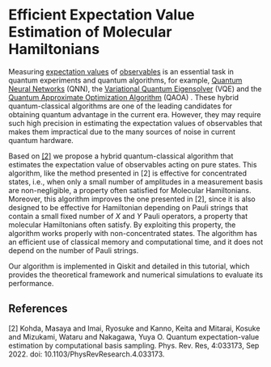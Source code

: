 # Efficient Expectation Value Estimation of Molecular Hamiltonians

Measuring [expectation values](https://en.wikipedia.org/wiki/Expectation_value_(quantum_mechanics)) of [observables](https://en.wikipedia.org/wiki/Observable#Quantum_mechanics) is an essential task in  quantum experiments and quantum algorithms, for example, [Quantum Neural Networks](https://en.wikipedia.org/wiki/Quantum_neural_network) (QNN), the [Variational Quantum Eigensolver](https://en.wikipedia.org/wiki/Variational_quantum_eigensolver) (VQE) and the [Quantum Approximate Optimization Algorithm](https://en.wikipedia.org/wiki/Quantum_optimization_algorithms) (QAOA) . These hybrid quantum-classical algorithms are one of the leading candidates for obtaining quantum advantage in the current era. However, they may require such high precision in estimating the expectation values of observables that makes them impractical due to the many sources of noise in current quantum hardware. 

Based on [[2]](https://link.aps.org/doi/10.1103/PhysRevResearch.4.033173) we propose a hybrid quantum-classical algorithm that estimates the expectation value of observables acting on pure states. This algorithm, like the method presented in [2] is effective for concentrated states, i.e., when only a small number of amplitudes in a measurement basis are non-negligible, a property often satisfied for Molecular Hamiltonians. Moreover, this algorithm improves the one presented in [2], since it is also designed to be effective for Hamiltonian depending on Pauli strings that contain a small fixed number of $X$ and $Y$ Pauli operators, a property that molecular Hamiltonians often satisfy. By exploiting this property, the algorithm works properly with non-concentrated states. The algorithm has an efficient use of classical memory and computational time, and it does not depend on the number of Pauli strings.

Our algorithm is implemented in Qiskit and detailed in this tutorial, which provides the theoretical framework and numerical simulations to evaluate its performance.

## References

[2] Kohda, Masaya and Imai, Ryosuke and Kanno, Keita and Mitarai, Kosuke and Mizukami, Wataru and Nakagawa, Yuya O. Quantum expectation-value estimation by computational basis sampling. Phys. Rev. Res, 4:033173, Sep 2022. doi: 10.1103/PhysRevResearch.4.033173.
